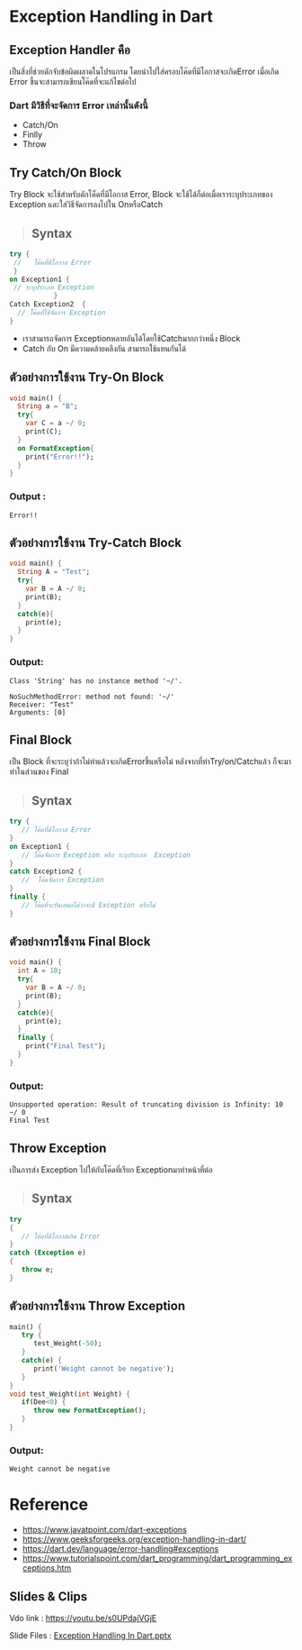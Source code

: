 # Exception Handling in Dart
   ## Exception Handler คือ
   เป็นสิ่งที่ช่วยดักจับข้อผิดผลาดในโปรแกรม โดยนำไปใส่ครอบโค๊ดที่มีโอกาสจะเกิดError เมื่อเกิด Error ขึ้นจะสามารถเขียนโค๊ดที่จะแก้ไขต่อไป
  ### Dart มีวิธีที่จะจัดการ Error เหล่านั้นดังนี้
  * Catch/On
  * Finlly
  * Throw
 
 ## Try Catch/On Block
   Try Block จะใช้สำหรับดักโค็ดที่มีโอกาส Error, Block จะใช้ได้ก็ต่อเมื่อเราระบุประเภทของ Exception และใส่วิธีจัดการลงไปใน OnหรือCatch
 >## Syntax
   ``` Dart
   try {
    //   โค๊ดที่มีโอกาส Error
    }
on Exception1 {
    // ระบุประเภท Exception
              }
Catch Exception2  {
     // โค๊ดที่ใช้จัดการ Exception
  }
   ```
* เราสามารถจัดการ Exceptionหลายอันได้โดยใช้Catchมากกว่าหนึ่ง Block
* Catch กับ On มีความคล้ายคลึงกัน สามารถใช้แทนกันได้
## ตัวอย่างการใช้งาน Try-On Block
```Dart 
void main() {
  String a = "B";
  try{
    var C = a ~/ 0;
    print(C);
  }
  on FormatException{
    print("Error!!");
  }
}
```
###  Output :
```
Error!!
```
## ตัวอย่างการใช้งาน Try-Catch Block
```Dart
void main() {
  String A = "Test";
  try{
    var B = A ~/ 0;
    print(B);
  }
  catch(e){
    print(e);
  }
}
```
### Output:
```
Class 'String' has no instance method '~/'.

NoSuchMethodError: method not found: '~/'
Receiver: "Test"
Arguments: [0]
```
## Final Block
เป็น Block ที่จะระบุว่าถ้าไม่ทำแล้วจะเกิดErrorขึ้นหรือไม่ หลังจากที่ทำTry/on/Catchแล้ว ก็จะมาทำในส่วนของ Final

>## Syntax
```Dart
try {   
   // โค๊ดที่มีโอกาส Error   
}    
on Exception1 {   
   // โค๊ดจัดการ Exception หรือ ระบุประเภท  Exception  
}    
catch Exception2 {   
   //  โค๊ดจัดการ Exception
}    
finally {   
   // โค๊ดที่จะรันเสมอไม่ว่าจะมี Exception หรือไม่  
}  
```
## ตัวอย่างการใช้งาน Final Block
```Dart
void main() {
  int A = 10;
  try{
    var B = A ~/ 0;
    print(B);
  }
  catch(e){
    print(e);
  }
  finally {
    print("Final Test");
  }
}
```
### Output:
```
Unsupported operation: Result of truncating division is Infinity: 10 ~/ 0
Final Test
```

## Throw Exception
เป็นการส่ง Exception ไปให้กับโค๊ดที่เรียก Exceptionมาทำหน้าที่ต่อ
>## Syntax
```Dart
try
{
   // โค้ดที่มีโอกาสเกิด Error
}
catch (Exception e)
{
   throw e;
}
```
## ตัวอย่างการใช้งาน Throw Exception
```Dart
main() {   
   try {   
      test_Weight(-50);   
   }   
   catch(e) {   
      print('Weight cannot be negative');   
   }   
}    
void test_Weight(int Weight) {   
   if(Dee<0) {   
      throw new FormatException(); 
   }   
}  
```
### Output:
```
Weight cannot be negative
```
# Reference
* https://www.javatpoint.com/dart-exceptions
* https://www.geeksforgeeks.org/exception-handling-in-dart/
* https://dart.dev/language/error-handling#exceptions
* https://www.tutorialspoint.com/dart_programming/dart_programming_exceptions.htm

## Slides & Clips
Vdo link : https://youtu.be/s0UPdajVGjE

Slide Files : [Exception Handling In Dart.pptx](https://github.com/soonklang/dart-tutorial/files/12774188/Exception.Handling.In.Dart.pptx)

